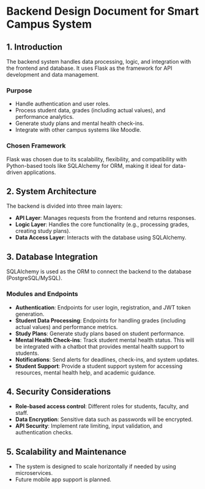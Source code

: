 
# Backend Design Document for Smart Campus System

## 1. Introduction
The backend system handles data processing, logic, and integration with the frontend and database. It uses Flask as the framework for API development and data management.

### Purpose
- Handle authentication and user roles.
- Process student data, grades (including actual values), and performance analytics.
- Generate study plans and mental health check-ins.
- Integrate with other campus systems like Moodle.

### Chosen Framework
Flask was chosen due to its scalability, flexibility, and compatibility with Python-based tools like SQLAlchemy for ORM, making it ideal for data-driven applications.

## 2. System Architecture
The backend is divided into three main layers:
- **API Layer**: Manages requests from the frontend and returns responses.
- **Logic Layer**: Handles the core functionality (e.g., processing grades, creating study plans).
- **Data Access Layer**: Interacts with the database using SQLAlchemy.

## 3. Database Integration
SQLAlchemy is used as the ORM to connect the backend to the database (PostgreSQL/MySQL).

### Modules and Endpoints
- **Authentication**: Endpoints for user login, registration, and JWT token generation.
- **Student Data Processing**: Endpoints for handling grades (including actual values) and performance metrics.
- **Study Plans**: Generate study plans based on student performance.
- **Mental Health Check-ins**: Track student mental health status. This will be integrated with a chatbot that provides mental health support to students.
- **Notifications**: Send alerts for deadlines, check-ins, and system updates.
- **Student Support**: Provide a student support system for accessing resources, mental health help, and academic guidance.

## 4. Security Considerations
- **Role-based access control**: Different roles for students, faculty, and staff.
- **Data Encryption**: Sensitive data such as passwords will be encrypted.
- **API Security**: Implement rate limiting, input validation, and authentication checks.

## 5. Scalability and Maintenance
- The system is designed to scale horizontally if needed by using microservices.
- Future mobile app support is planned.
    